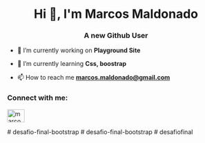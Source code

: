 <h1 align="center">Hi 👋, I'm Marcos Maldonado</h1>
<h3 align="center">A new Github User</h3>

- 🔭 I’m currently working on **Playground Site**

- 🌱 I’m currently learning **Css, boostrap**

- 📫 How to reach me **marcos.maldonado@gmail.com**

<h3 align="left">Connect with me:</h3>
<p align="left">
<a href="https://twitter.com/marcosx5" target="blank"><img align="center" src="https://raw.githubusercontent.com/rahuldkjain/github-profile-readme-generator/master/src/images/icons/Social/twitter.svg" alt="marcosx5" height="30" width="40" /></a>
</p>
#   d e s a f i o - f i n a l - b o o t s t r a p 
 
 #   d e s a f i o - f i n a l - b o o t s t r a p 
 
 #   d e s a f i o f i n a l 
 
 